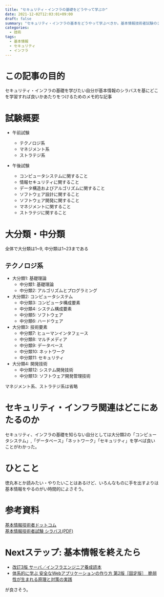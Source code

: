```yaml
---
title: "セキュリティ・インフラの基礎をどうやって学ぶか"
date: 2021-12-02T12:03:01+09:00
draft: false
summary: "セキュリティ・インフラの基本をどうやって学ぶべきか。基本情報技術者試験のシラバスをもとに考えた"
categories:
  - 技術
tags:
  - 基本情報
  - セキュリティ
  - インフラ
---
```


# この記事の目的

セキュリティ・インフラの基礎を学びたい自分が基本情報のシラバスを基にどこを学習すれば良いかあたりをつけるためのメモ的な記事

# 試験概要

-   午前試験
    -   テクノロジ系
    -   マネジメント系
    -   ストラテジ系

-   午後試験
    -   コンピュータシステムに関すること
    -   情報セキュリティに関すること
    -   データ構造およびアルゴリズムに関すること
    -   ソフトウェア設計に関すること
    -   ソフトウェア開発に関すること
    -   マネジメントに関すること
    -   ストラテジに関すること

# 大分類・中分類

全体で大分類は1~9, 中分類は1~23まである

## テクノロジ系

-   大分類1: 基礎理論
    -   中分類1: 基礎理論
    -   中分類2: アルゴリズムとプログラミング
-   大分類2: コンピュータシステム
    -   中分類3: コンピュータ構成要素
    -   中分類4: システム構成要素
    -   中分類5: ソフトウェア
    -   中分類6: ハードウェア
-   大分類3: 技術要素
    -   中分類7: ヒューマンインタフェース
    -   中分類8: マルチメディア
    -   中分類9: データベース
    -   中分類10: ネットワーク
    -   中分類11: セキュリティ
-   大分類4: 開発技術
    -   中分類12: システム開発技術
    -   中分類13: ソフトウェア開発管理技術

マネジメント系、ストラテジ系は省略

# セキュリティ・インフラ関連はどこにあたるのか

セキュリティ、インフラの基礎を知らない自分としては大分類2の「コンピュータシステム」,「データベース」「ネットワーク」「セキュリティ」を学べば良いことがわかった。

# ひとこと

徳丸本とか読みたい・やりたいことはあるけど、いろんなものに手を出すよりは基本情報をやるのがい時間的によさそう。

# 参考資料

[基本情報技術者ドットコム](https://www.fe-siken.com/)  
[基本情報技術者試験 シラバス(PDF)](https://www.jitec.ipa.go.jp/1_13download/syllabus_fe_ver7_2.pdf)

# Nextステップ: 基本情報を終えたら

- [改訂3版 サーバ／インフラエンジニア養成読本](https://gihyo.jp/book/2016/978-4-7741-8034-2)
- [体系的に学ぶ 安全なWebアプリケーションの作り方 第2版［固定版］　脆弱性が生まれる原理と対策の実践](https://www.amazon.co.jp/dp/B07DVY4H3M/ref=dp-kindle-redirect?_encoding=UTF8&btkr=1)

が良さそう。
